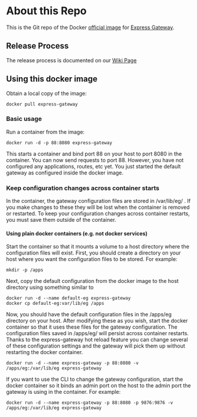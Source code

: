# About this Repo

This is the Git repo of the Docker [official image](https://docs.docker.com/docker-hub/official_repos/) for [Express Gateway](https://express-gateway.io/).

## Release Process

The release process is documented on our [Wiki Page](https://github.com/ExpressGateway/express-gateway/wiki/Express-Gateway-Release-Process)

## Using this docker image

Obtain a local copy of the image:
```
docker pull express-gateway
```

### Basic usage

Run a container from the image:
```
docker run -d -p 88:8080 express-gateway
```
This starts a container and bind port 88 on your host to port 8080 in the container.  You can now send requests to port 88.  However, you have not configured any applications, routes, etc yet.  You just started the default gateway as configured inside the docker image.

### Keep configuration changes across container starts

In the container, the gateway configuration files are stored in /var/lib/eg/ .  If you make changes to these they will be lost when the container is removed or restarted.  To keep your configuration changes across container restarts, you must save them outside of the container. 

#### Using plain docker containers (e.g. not docker services)

Start the container so that it mounts a volume to a host directory where the configuration files will exist.  First, you should create a directory on your host where you want the configuration files to be stored.  For example:
```
mkdir -p /apps
```

Next, copy the default configuration from the docker image to the host directory using something similar to
```
docker run -d --name default-eg express-gateway
docker cp default-eg:var/lib/eg /apps
```
Now, you should have the default configuration files in the /apps/eg directory on your host.  After modifying these as you wish, start the docker container so that it uses these files for the gateway configuration.  The configuration files saved in /apps/eg/ will persist across container restarts.  Thanks to the express-gateway hot reload feature you can change several of these configuration settings and the gateway will pick them up without restarting the docker container.
```
docker run -d --name express-gateway -p 88:8080 -v /apps/eg:/var/lib/eg express-gateway
```

If you want to use the CLI to change the gateway configuration, start the docker container so it binds an admin port on the host to the admin port the gateway is using in the container.  For example:
````
docker run -d --name express-gateway -p 88:8080 -p 9876:9876 -v /apps/eg:/var/lib/eg express-gateway
````
